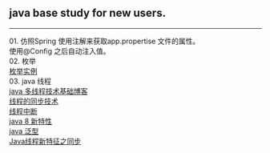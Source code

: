 

<h2>java base study for new users.</h2>
<hr />
 01. 仿照Spring 使用注解来获取app.propertise 文件的属性。<br />
               使用@Config  之后自动注入值。<br />
 02. 枚举<br />
 	 <a href="http://www.cnblogs.com/linjiqin/archive/2011/02/11/1951632.html" target="_blank">枚举实例</a><br />
 03. java 线程<br />
 	 <a href="http://www.cnblogs.com/linjiqin/tag/java%20%E5%A4%9A%E7%BA%BF%E7%A8%8B/">java 多线程技术基础博客</a><br />
 	 <a href="http://blog.sina.com.cn/s/blog_9dc3005101013yto.html">线程的同步技术</a> <br />
 	 <a href="http://www.cnblogs.com/gpcuster/archive/2010/01/18/1650273.html">线程中断</a><br />
 	 <a href="http://www.cnblogs.com/langtianya/p/3757993.html">java 8 新特性 </a><br />
 	 <a href="http://blog.csdn.net/lonelyroamer/article/details/7864531">java 泛型</a><br />
   <a href="http://www.cnblogs.com/tekkaman/archive/2011/06/01/2065660.html">Java线程新特征之同步</a><br />
 	 
 	 
